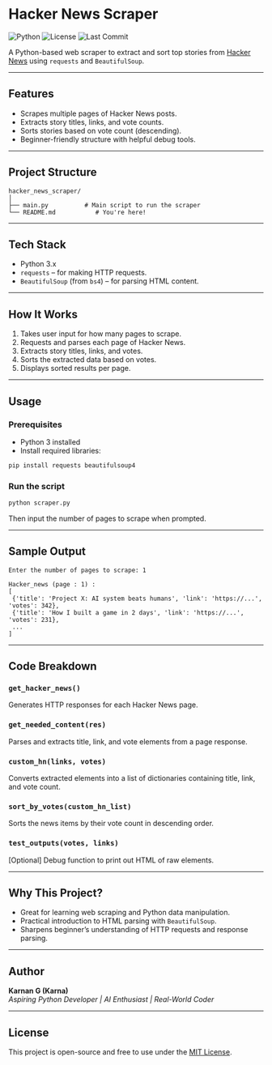 # Hacker News Scraper

![Python](https://img.shields.io/badge/Python-3.10%2B-blue?logo=python&logoColor=white)
![License](https://img.shields.io/badge/License-MIT-green.svg)
![Last Commit](https://img.shields.io/github/last-commit/YOUR_USERNAME/YOUR_REPO_NAME)

A Python-based web scraper to extract and sort top stories from [Hacker News](https://news.ycombinator.com) using `requests` and `BeautifulSoup`.

---

## Features

- Scrapes multiple pages of Hacker News posts.
- Extracts story titles, links, and vote counts.
- Sorts stories based on vote count (descending).
- Beginner-friendly structure with helpful debug tools.

---

## Project Structure

```
hacker_news_scraper/
│
├── main.py          # Main script to run the scraper
└── README.md           # You're here!
```

---

## Tech Stack

- Python 3.x
- `requests` – for making HTTP requests.
- `BeautifulSoup` (from `bs4`) – for parsing HTML content.

---

## How It Works

1. Takes user input for how many pages to scrape.
2. Requests and parses each page of Hacker News.
3. Extracts story titles, links, and votes.
4. Sorts the extracted data based on votes.
5. Displays sorted results per page.

---

## Usage

### Prerequisites

- Python 3 installed
- Install required libraries:

```bash
pip install requests beautifulsoup4
```

### Run the script

```bash
python scraper.py
```

Then input the number of pages to scrape when prompted.

---

## Sample Output

```
Enter the number of pages to scrape: 1

Hacker_news (page : 1) :
[
 {'title': 'Project X: AI system beats humans', 'link': 'https://...', 'votes': 342},
 {'title': 'How I built a game in 2 days', 'link': 'https://...', 'votes': 231},
 ...
]
```

---

## Code Breakdown

### `get_hacker_news()`
Generates HTTP responses for each Hacker News page.

### `get_needed_content(res)`
Parses and extracts title, link, and vote elements from a page response.

### `custom_hn(links, votes)`
Converts extracted elements into a list of dictionaries containing title, link, and vote count.

### `sort_by_votes(custom_hn_list)`
Sorts the news items by their vote count in descending order.

### `test_outputs(votes, links)`
[Optional] Debug function to print out HTML of raw elements.

---

## Why This Project?

- Great for learning web scraping and Python data manipulation.
- Practical introduction to HTML parsing with `BeautifulSoup`.
- Sharpens beginner’s understanding of HTTP requests and response parsing.

---

## Author

**Karnan G (Karna)**  
_Aspiring Python Developer | AI Enthusiast | Real-World Coder_

---

## License

This project is open-source and free to use under the [MIT License](https://opensource.org/licenses/MIT).
